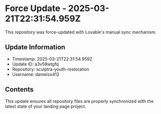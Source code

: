 
# Force Update - 2025-03-21T22:31:54.959Z

This repository was force-updated with Lovable's manual sync mechanism.

## Update Information
- Timestamp: 2025-03-21T22:31:54.959Z
- Update ID: a3v59wtgfq
- Repository: sculptra-youth-restoration
- Username: dameiso412

## Contents
This update ensures all repository files are properly synchronized with the latest state of your landing page project.
